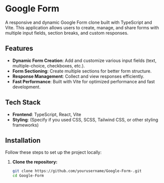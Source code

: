 # Google Form

A responsive and dynamic Google Form clone built with TypeScript and Vite. This application allows users to create, manage, and share forms with multiple input fields, section breaks, and custom responses.

## Features

- **Dynamic Form Creation**: Add and customize various input fields (text, multiple-choice, checkboxes, etc.).
- **Form Sectioning**: Create multiple sections for better form structure.
- **Response Management**: Collect and view responses efficiently.
- **Fast Performance**: Built with Vite for optimized performance and fast development.

## Tech Stack

- **Frontend**: TypeScript, React, Vite
- **Styling**: (Specify if you used CSS, SCSS, Tailwind CSS, or other styling frameworks)

## Installation

Follow these steps to set up the project locally:

1. **Clone the repository:**
   ```bash
   git clone https://github.com/yourusername/Google-Form-.git
   cd Google-Form
